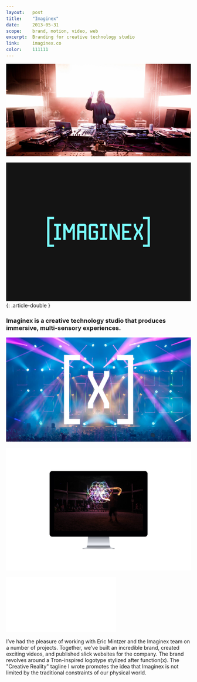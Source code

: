 ```yaml
---
layout:   post
title:    "Imaginex"
date:     2013-05-31
scope:    brand, motion, video, web
excerpt:  Branding for creative technology studio
link:     imaginex.co
color:    111111
---
```


![Dreamscape](/images/imaginex_dreamscape.jpg)

![Bumper](/images/imaginex_bumper.gif){: .article-double }
<h3 class="article-double">Imaginex is a creative technology studio that produces immersive, multi-sensory experiences.</h3>

![Pretty Lights](/images/imaginex_pretty-lights.png)

![Web](/images/imaginex_web-display.png)

<div class="embed-container">
    <iframe src="//player.vimeo.com/video/67373009?title=0&amp;byline=0&amp;portrait=0&amp;color=78ffff" frameborder="0" webkitallowfullscreen mozallowfullscreen allowfullscreen></iframe>
</div>

<p class="article-body">I’ve had the pleasure of working with Eric Mintzer and the Imaginex team on a number of projects. Together, we’ve built an incredible brand, created exciting videos, and published slick websites for the company. The brand revolves around a Tron-inspired logotype stylized after function(x). The "Creative Reality" tagline I wrote promotes the idea that Imaginex is not limited by the traditional constraints of our physical world.</p>